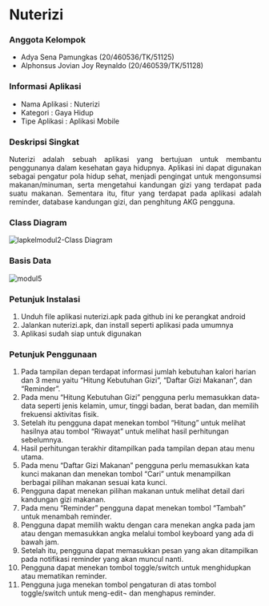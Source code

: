 # Nuterizi

### Anggota Kelompok
- Adya Sena Pamungkas (20/460536/TK/51125)
- Alphonsus Jovian Joy Reynaldo (20/460539/TK/51128)

### Informasi Aplikasi
- Nama Aplikasi	: Nuterizi
- Kategori		: Gaya Hidup
- Tipe Aplikasi	: Aplikasi Mobile

### Deskripsi Singkat
<p align="justify">
Nuterizi adalah sebuah aplikasi yang bertujuan untuk membantu penggunanya dalam kesehatan gaya hidupnya. Aplikasi ini dapat digunakan sebagai pengatur pola hidup sehat, menjadi pengingat untuk mengonsumsi makanan/minuman, serta mengetahui kandungan gizi yang terdapat pada suatu makanan. Sementara itu, fitur yang terdapat pada aplikasi adalah reminder, database kandungan gizi, dan penghitung AKG pengguna.
</p>

### Class Diagram
![lapkelmodul2-Class Diagram](https://user-images.githubusercontent.com/55451337/121817704-1cd40e80-ccad-11eb-9136-38eb77d58a66.png)


### Basis Data
![modul5](https://user-images.githubusercontent.com/55451337/121817478-e5b12d80-ccab-11eb-9137-025412922ad9.png)


### Petunjuk Instalasi
1. Unduh file aplikasi nuterizi.apk pada github ini ke perangkat android
2. Jalankan nuterizi.apk, dan install seperti aplikasi pada umumnya
3. Aplikasi sudah siap untuk digunakan

### Petunjuk Penggunaan
1.	Pada tampilan depan terdapat informasi jumlah kebutuhan kalori harian dan 3 menu yaitu “Hitung Kebutuhan Gizi”, “Daftar Gizi Makanan”, dan “Reminder”.
2.	Pada menu “Hitung Kebutuhan Gizi” pengguna perlu memasukkan data-data seperti jenis kelamin, umur, tinggi badan, berat badan, dan memilih frekuensi aktivitas fisik.
3.	Setelah itu pengguna dapat menekan tombol “Hitung” untuk melihat hasilnya atau tombol “Riwayat” untuk melihat hasil perhitungan sebelumnya.
4.	Hasil perhitungan terakhir ditampilkan pada tampilan depan atau menu utama.
5.	Pada menu “Daftar Gizi Makanan” pengguna perlu memasukkan kata kunci makanan dan menekan tombol “Cari” untuk menampilkan berbagai pilihan makanan sesuai kata kunci.
6.	Pengguna dapat menekan pilihan makanan untuk melihat detail dari kandungan gizi makanan.
7.	Pada menu “Reminder” pengguna dapat menekan tombol “Tambah” untuk menambah reminder.
8.	Pengguna dapat memilih waktu dengan cara menekan angka pada jam atau dengan memasukkan angka melalui tombol keyboard yang ada di bawah jam.
9.	Setelah itu, pengguna dapat memasukkan pesan yang akan ditampilkan pada notifikasi reminder yang akan muncul nanti.
10.	Pengguna dapat menekan tombol toggle/switch untuk menghidupkan atau mematikan reminder.
11.	Pengguna juga menekan tombol pengaturan di atas tombol toggle/switch untuk meng-edit¬ dan menghapus reminder.
